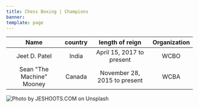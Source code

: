 ```yaml
---
title: Chess Boxing | Champions
banner: 
template: page
---
```


|Name| country| length of reign| Organization|
|:--:|:------:|:--------------:|:-----------:|
|Jeet D. Patel| India| April 15, 2017 to present|WCBO|
|Sean "The Machine" Mooney| Canada | November 28, 2015 to present| WCBA|

![Photo by JESHOOTS.COM on Unsplash](images/jeshoots-com-fzOITuS1DIQ-unsplash.jpg)